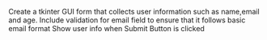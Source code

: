 Create a tkinter GUI form that collects user information such as name,email and age.
Include validation for email field to ensure that it follows basic email format
Show user info when Submit Button is clicked